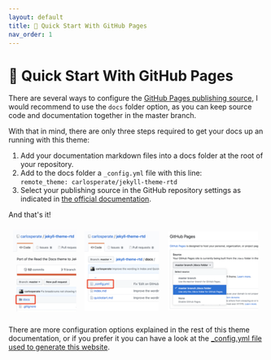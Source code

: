 ```yaml
---
layout: default
title: 🚀 Quick Start With GitHub Pages
nav_order: 1
---
```


# 🚀 Quick Start With GitHub Pages

There are several ways to configure the
[GitHub Pages publishing source](https://help.github.com/en/github/working-with-github-pages/configuring-a-publishing-source-for-your-github-pages-site),
I would recommend to use the `docs` folder option, as you can keep source code
and documentation together in the master branch.

With that in mind, there are only three steps required to get your docs up an
running with this theme:

1. Add your documentation markdown files into a docs folder at the root of your
   repository.
1. Add to the docs folder a `_config.yml` file with this line:<br>
   `remote_theme: carlosperate/jekyll-theme-rtd`
1. Select your publishing source in the GitHub repository settings as indicated
   in [the official documentation](https://help.github.com/en/github/working-with-github-pages/configuring-a-publishing-source-for-your-github-pages-site).

And that's it!

![steps screenshot](assets/img/quick-start-steps.png)

There are more configuration options explained in the rest of this theme
documentation, or if you prefer it you can have a look at the
[\_config.yml file used to generate this website](https://github.com/carlosperate/jekyll-theme-rtd/blob/master/docs/_config.yml).
